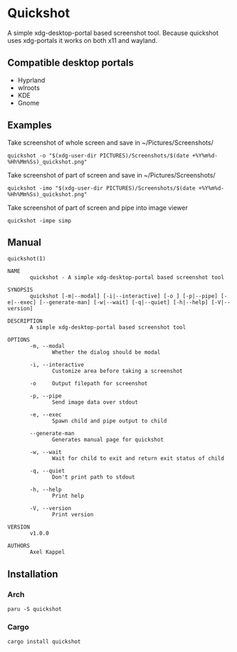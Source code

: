 # Quickshot
A simple xdg-desktop-portal based screenshot tool. Because quickshot uses xdg-portals it works on both x11 and wayland.

## Compatible desktop portals
* Hyprland
* wlroots
* KDE
* Gnome

## Examples
Take screenshot of whole screen and save in ~/Pictures/Screenshots/
```shell
quickshot -o "$(xdg-user-dir PICTURES)/Screenshots/$(date +%Y%m%d-%Hh%Mm%Ss)_quickshot.png"
```

Take screenshot of part of screen and save in ~/Pictures/Screenshots/
```shell
quickshot -imo "$(xdg-user-dir PICTURES)/Screenshots/$(date +%Y%m%d-%Hh%Mm%Ss)_quickshot.png"
```

Take screenshot of part of screen and pipe into image viewer
```shell
quickshot -impe simp
```

## Manual
```
quickshot(1)

NAME
       quickshot - A simple xdg-desktop-portal based screenshot tool

SYNOPSIS
       quickshot [-m|--modal] [-i|--interactive] [-o ] [-p|--pipe] [-e|--exec] [--generate-man] [-w|--wait] [-q|--quiet] [-h|--help] [-V|--version]

DESCRIPTION
       A simple xdg-desktop-portal based screenshot tool

OPTIONS
       -m, --modal
              Whether the dialog should be modal

       -i, --interactive
              Customize area before taking a screenshot

       -o     Output filepath for screenshot

       -p, --pipe
              Send image data over stdout

       -e, --exec
              Spawn child and pipe output to child

       --generate-man
              Generates manual page for quickshot

       -w, --wait
              Wait for child to exit and return exit status of child

       -q, --quiet
              Don't print path to stdout

       -h, --help
              Print help

       -V, --version
              Print version

VERSION
       v1.0.0

AUTHORS
       Axel Kappel
```

## Installation
### Arch
```shell
paru -S quickshot
```
### Cargo
```shell
cargo install quickshot
```
